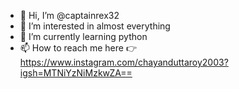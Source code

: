 - 👋 Hi, I’m @captainrex32
- 👀 I’m interested in almost everything
- 🌱 I’m currently learning python
- 📫 How to reach me here 👉 https://www.instagram.com/chayanduttaroy2003?igsh=MTNiYzNiMzkwZA==

<!---
captainrex32/captainrex32 is a ✨ special ✨ repository because its `README.md` (this file) appears on your GitHub profile.
You can click the Preview link to take a look at your changes.
--->

